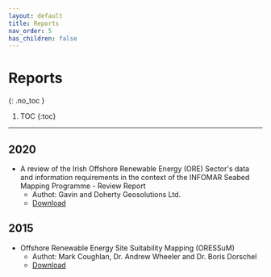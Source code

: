 ```yaml
---
layout: default
title: Reports
nav_order: 5
has_children: false
---
```

<!-- markdownlint-disable MD014 MD022 MD025 MD033 MD040 -->

# Reports
{: .no_toc }

1. TOC
{:toc}

---

## 2020

* A review of the Irish Offshore Renewable Energy (ORE) Sector's data and information requirements in the context of the INFOMAR Seabed Mapping Programme - Review Report
  * Authot: Gavin and Doherty Geosolutions Ltd.
  * [Download](https://www.infomar.ie/sites/default/files/pdfs/GDG%20INFOMAR%20ORE%20Review%20Report.pdf)  

## 2015

* Offshore Renewable Energy Site Suitability Mapping (ORESSuM)
  * Authot: Mark Coughlan, Dr. Andrew Wheeler and Dr. Boris Dorschel
  * [Download](https://www.researchgate.net/profile/Mark-Coughlan-2/publication/282017205_Offshore_Renewable_Energy_Site_Suitability_Mapping_ORESSuM/links/560177b908aecb0ce880b7c1/Offshore-Renewable-Energy-Site-Suitability-Mapping-ORESSuM.pdf)  
